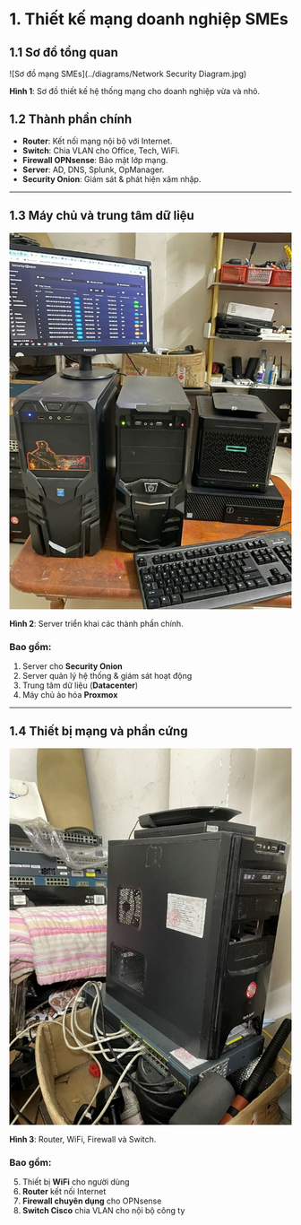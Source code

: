 # 1. Thiết kế mạng doanh nghiệp SMEs

## 1.1 Sơ đồ tổng quan
![Sơ đồ mạng SMEs](../diagrams/Network Security Diagram.jpg)

**Hình 1**: Sơ đồ thiết kế hệ thống mạng cho doanh nghiệp vừa và nhỏ.

## 1.2 Thành phần chính
- **Router**: Kết nối mạng nội bộ với Internet.
- **Switch**: Chia VLAN cho Office, Tech, WiFi.
- **Firewall OPNsense**: Bảo mật lớp mạng.
- **Server**: AD, DNS, Splunk, OpManager.
- **Security Onion**: Giám sát & phát hiện xâm nhập.

---

## 1.3 Máy chủ và trung tâm dữ liệu
![Server](../diagrams/Server.png)

**Hình 2**: Server triển khai các thành phần chính.

### Bao gồm:
1. Server cho **Security Onion**  
2. Server quản lý hệ thống & giám sát hoạt động  
3. Trung tâm dữ liệu (**Datacenter**)  
4. Máy chủ ảo hóa **Proxmox**  

---

## 1.4 Thiết bị mạng và phần cứng
![Các phần cứng khác](../diagrams/Server2.jpg)

**Hình 3**: Router, WiFi, Firewall và Switch.

### Bao gồm:
5. Thiết bị **WiFi** cho người dùng  
6. **Router** kết nối Internet  
7. **Firewall chuyên dụng** cho OPNsense  
8. **Switch Cisco** chia VLAN cho nội bộ công ty  

